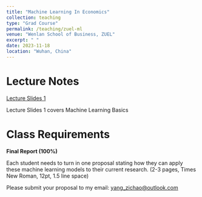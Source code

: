 ```yaml
---
title: "Machine Learning In Economics"
collection: teaching
type: "Grad Course"
permalink: /teaching/zuel-ml
venue: "Wenlan School of Business, ZUEL"
excerpt: " "
date: 2023-11-18
location: "Wuhan, China"
---
```


# Lecture Notes

[Lecture Slides 1](https://github.com/Anonymous-Y/my_website/blob/aa651a3bcc344f7eb9849fdc244026c113fffcd4/files/ZUEL/machine_learning_in_econ/basics.pdf)

Lecture Slides 1 covers Machine Learning Basics



# Class Requirements


**Final Report (100%)**

Each student needs to turn in one proposal stating how they can apply these machine learning models to their current research. (2-3 pages, Times New Roman, 12pt, 1.5 line space)

<!--**Final Report DUE DATE:** 2022.11.30 11:59PM-->

Please submit your proposal to my email: yang_zichao@outlook.com

